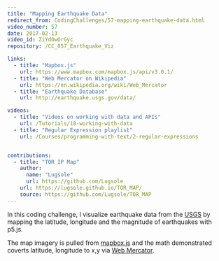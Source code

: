 ```yaml
---
title: "Mapping Earthquake Data"
redirect_from: CodingChallenges/57-mapping-earthquake-data.html
video_number: 57
date: 2017-02-13
video_id: ZiYdOwOrGyc
repository: /CC_057_Earthquake_Viz

links: 
  - title: "Mapbox.js"
    url: https://www.mapbox.com/mapbox.js/api/v3.0.1/
  - title: "Web Mercator on Wikipedia"
    url: https://en.wikipedia.org/wiki/Web_Mercator
  - title: "Earthquake Database"
    url: http://earthquake.usgs.gov/data/

videos:
  - title: "Videos on working with data and APIs"
    url: /Tutorials/10-working-with-data
  - title: "Regular Expression playlist"
    url: /Courses/programming-with-text/2-regular-expressions


contributions:
  - title: "TOR IP Map"
    author:
      name: "Lugsole"
      url: https://github.com/Lugsole
    url: https://lugsole.github.io/TOR_MAP/
    source: https://github.com/Lugsole/TOR_MAP
---
```


In this coding challenge, I visualize earthquake data from the [USGS](http://earthquake.usgs.gov/data/) by mapping the latitude, longitude and the magnitude of earthquakes with p5.js.

The map imagery is pulled from [mapbox.js](https://www.mapbox.com/mapbox.js/api/v3.0.1/) and the math demonstrated coverts latitude, longitude to x,y via [Web Mercator](https://en.wikipedia.org/wiki/Web_Mercator).
